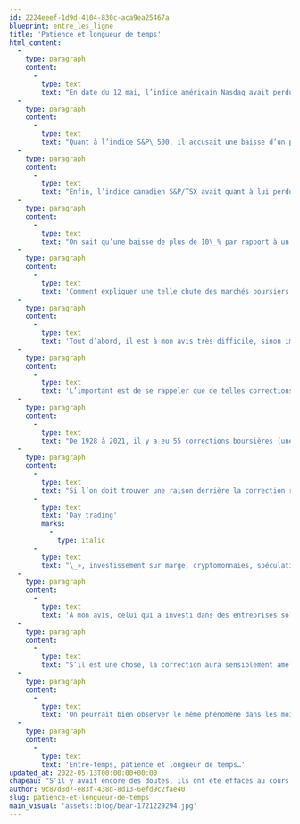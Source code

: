 ```yaml
---
id: 2224eeef-1d9d-4104-830c-aca9ea25467a
blueprint: entre_les_ligne
title: 'Patience et longueur de temps'
html_content:
  -
    type: paragraph
    content:
      -
        type: text
        text: "En date du 12 mai, l’indice américain Nasdaq avait perdu près de 30\_% de sa valeur depuis son sommet de novembre dernier. Cet indice étant composé en bonne partie de sociétés technologiques, on peut s’imaginer le carnage qui a eu lieu dans ce segment du marché au cours des derniers mois."
  -
    type: paragraph
    content:
      -
        type: text
        text: "Quant à l’indice S&P\_500, il accusait une baisse d’un peu plus de 18\_% depuis son sommet de janvier dernier."
  -
    type: paragraph
    content:
      -
        type: text
        text: "Enfin, l’indice canadien S&P/TSX avait quant à lui perdu 11\_% depuis son sommet récent de mars. L’indice canadien a un peu mieux fait par rapport aux indices américains en raison de la forte appréciation de son secteur de l’énergie (en hausse de 30,8\_% en 2022 en date du 29 avril) et, dans une moindre mesure, de celui des métaux de base (13,9\_%)."
  -
    type: paragraph
    content:
      -
        type: text
        text: "On sait qu’une baisse de plus de 10\_% par rapport à un sommet récent est techniquement appelée une «\_correction\_», alors qu’une chute de 20\_% ou plus est un «\_marché baissier\_». L’indice Nasdaq est officiellement dans un marché baissier depuis quelques semaines et l’indice S&P\_500 s’en approche dangereusement."
  -
    type: paragraph
    content:
      -
        type: text
        text: 'Comment expliquer une telle chute des marchés boursiers en si peu de temps?'
  -
    type: paragraph
    content:
      -
        type: text
        text: 'Tout d’abord, il est à mon avis très difficile, sinon impossible, d’expliquer de tels mouvements boursiers avec certitude. Plusieurs pointeront vers la hausse des taux d’intérêt comme étant le principal coupable de la chute boursière; elle a fort probablement eu un impact important. Il reste qu’il y a tant de variables qui entrent en jeu, dont la psychologie humaine, qu’il est difficile d’identifier les causes des corrections boursières.'
  -
    type: paragraph
    content:
      -
        type: text
        text: 'L’important est de se rappeler que de telles corrections boursières sont normales et récurrentes. L’investisseur qui investit en Bourse pour le long terme doit se préparer mentalement à de douloureux épisodes du genre car ils font partie intégrante de l’expérience de l’investisseur à long terme.'
  -
    type: paragraph
    content:
      -
        type: text
        text: "De 1928 à 2021, il y a eu 55 corrections boursières (une en moyenne à tous les 1,7 ans), 21 marchés baissiers (baisses de 20\_% ou plus; une à chaque 4,5 ans), 13 baisses de 30\_% ou plus (une à chaque 7,2 ans) et trois chutes de 50\_% ou plus (une à chaque 31 ans). Or, cela n’a pas empêché le marché de procurer d’excellents rendements aux investisseurs à long terme\_: au cours de la période, le rendement annuel composé du S&P\_500 a été de 9,98\_%."
  -
    type: paragraph
    content:
      -
        type: text
        text: "Si l’on doit trouver une raison derrière la correction récente du marché, je pointerais vers le haut niveau de spéculation qui a englobé les marchés depuis quelques années, particulièrement depuis la pandémie. «\_"
      -
        type: text
        text: 'Day trading'
        marks:
          -
            type: italic
      -
        type: text
        text: "\_», investissement sur marge, cryptomonnaies, spéculation axée sur des entreprises non rentables sont autant de facteurs qui ont favorisé les marchés depuis deux ans et qui les font chuter depuis quelques mois."
  -
    type: paragraph
    content:
      -
        type: text
        text: 'À mon avis, celui qui a investi dans des entreprises solides financièrement, qui sont rentables et en bonne santé financière et dont le titre est raisonnablement évalué ne devrait pas s’inquiéter outre mesure de la baisse des marchés.'
  -
    type: paragraph
    content:
      -
        type: text
        text: "S’il est une chose, la correction aura sensiblement amélioré les perspectives de rendements des prochaines années. De plus, je crois que nous assistons à un assainissement des marchés boursiers et à une élimination des excès spéculatifs des dernières années. De tels ajustements sont récurrents et très sains pour les marchés – rappelez-vous ce qui s’est produit au début des années 2000 alors que la bulle techno a crevé\_: les valeurs fondamentales étaient revenues à l’ordre du jour."
  -
    type: paragraph
    content:
      -
        type: text
        text: 'On pourrait bien observer le même phénomène dans les mois à venir.'
  -
    type: paragraph
    content:
      -
        type: text
        text: 'Entre-temps, patience et longueur de temps…'
updated_at: 2022-05-13T00:00:00+00:00
chapeau: "S’il y avait encore des doutes, ils ont été effacés au cours des derniers jours\_: nous sommes bien dans un marché baissier."
author: 9c87d8d7-e83f-438d-8d13-6efd9c2fae40
slug: patience-et-longueur-de-temps
main_visual: 'assets::blog/bear-1721229294.jpg'
---
```

